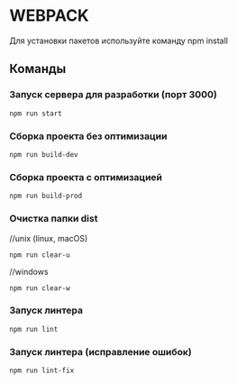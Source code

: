 # WEBPACK

Для установки пакетов используйте команду npm install

## Команды

### Запуск сервера для разработки (порт 3000)

```shell
npm run start
```

### Сборка проекта без оптимизации
```shell
npm run build-dev
```

### Сборка проекта с оптимизацией
```shell
npm run build-prod
```

### Очистка папки dist
//unix (linux, macOS)
```shell
npm run clear-u
```
//windows
```shell
npm run clear-w

```

### Запуск линтера

```shell
npm run lint
```

### Запуск линтера (исправление ошибок)
```shell
npm run lint-fix

```
